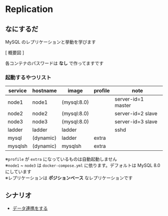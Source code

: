 # Replication
## なにするだ
MySQL のレプリケーションと挙動を学びます

[ 概要図 ]

各コンテナのパスワードは **なし** で作ってますです  

### 起動するやつリスト 
| service | hostname  | image       | profile | note               |
| ------- | --------- | ----------- | ------- | ------------------ |
| node1   | node1     | (mysql:8.0) |         | server-id=1 master |
| node2   | node2     | (mysql:8.0) |         | server-id=2 slave  |
| node3   | node3     | (mysql:8.0) |         | server-id=3 slave  |
| ladder  | ladder    | ladder      |         | sshd               |
| mysql   | (dynamic) | ladder      | extra   |                    |
| mysqlsh | (dynamic) | mysqlsh     | extra   |                    |

※`profile` が `extra` になっているものは自動起動しません  
※`node1` ~ `node3` は `docker-compose.yml` に依ります。デフォルトは MySQL 8.0 にしています  
※レプリケーションは **ポジションベース** なレプリケーションです  

## シナリオ
 * [データ連携をする](./scenario01/README.md)